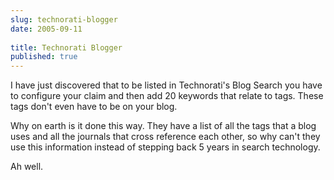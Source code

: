 ```yaml
---
slug: technorati-blogger
date: 2005-09-11
 
title: Technorati Blogger
published: true
---
```

I have just discovered that to be listed in Technorati's Blog Search you have to configure your claim and then add 20 keywords that relate to tags.  These tags don't even have to be on your blog.<p />Why on earth is it done this way.  They have a list of all the tags that a blog uses and all the journals that cross reference each other, so why can't they use this information instead of stepping back 5 years in search technology.<p />Ah well.<p />

